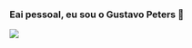 ### Eai pessoal, eu sou o Gustavo Peters 👋
  
<div> 
  <a href="https://www.linkedin.com/in/gustavo-peters-a86842191/" target="_blank"><img src="https://img.shields.io/badge/-LinkedIn-%230077B5?style=for-the-badge&logo=linkedin&logoColor=white" target="_blank"></a>  
</div>

